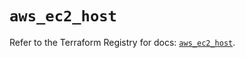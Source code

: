 # `aws_ec2_host`

Refer to the Terraform Registry for docs: [`aws_ec2_host`](https://registry.terraform.io/providers/hashicorp/aws/6.10.0/docs/resources/ec2_host).
